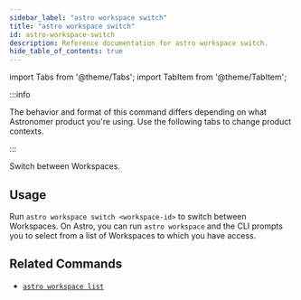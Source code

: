 ```yaml
---
sidebar_label: "astro workspace switch"
title: "astro workspace switch"
id: astro-workspace-switch
description: Reference documentation for astro workspace switch.
hide_table_of_contents: true
---
```


import Tabs from '@theme/Tabs';
import TabItem from '@theme/TabItem';

:::info  

The behavior and format of this command differs depending on what Astronomer product you're using. Use the following tabs to change product contexts. 

:::

Switch between Workspaces.

## Usage 

Run `astro workspace switch <workspace-id>` to switch between Workspaces. On Astro, you can run `astro workspace` and the CLI prompts you to select from a list of Workspaces to which you have access.

## Related Commands

- [`astro workspace list`](cli/astro-workspace-list.md)